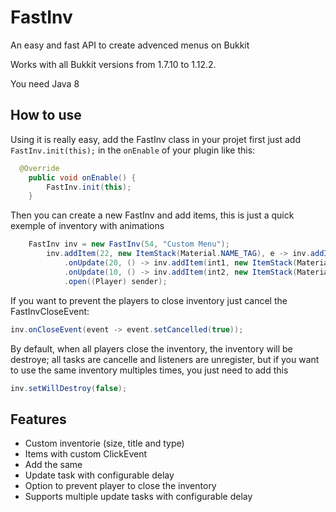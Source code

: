 # FastInv
An easy and fast API to create advenced menus on Bukkit

Works with all Bukkit versions from 1.7.10 to 1.12.2.

You need Java 8

## How to use
Using it is really easy, add the FastInv class in your projet first just add `FastInv.init(this);` in the `onEnable` of your plugin like this:

```java
  @Override
	public void onEnable() {
		FastInv.init(this);
	}
```

Then you can create a new FastInv and add items,  this is just a quick exemple of inventory with animations

```java
    FastInv inv = new FastInv(54, "Custom Menu");
		inv.addItem(22, new ItemStack(Material.NAME_TAG), e -> inv.addItem(new ItemStack(Material.OBSIDIAN)))
			.onUpdate(20, () -> inv.addItem(int1, new ItemStack(Material.STAINED_GLASS_PANE, 1, (byte) r.nextInt(15))))
			.onUpdate(10, () -> inv.addItem(int2, new ItemStack(Material.STAINED_GLASS_PANE, 1, (byte) r.nextInt(15))))
			.open((Player) sender);
```

If you want to prevent the players to close inventory just cancel the FastInvCloseEvent:
```java
inv.onCloseEvent(event -> event.setCancelled(true));
```

By default, when all players close the inventory, the inventory will be destroye; all tasks are cancelle and listeners are unregister, 
but if you want to use the same inventory multiples times, you just need to add this
```java
inv.setWillDestroy(false);
```

## Features
* Custom inventorie (size, title and type)
* Items with custom ClickEvent
* Add the same 
* Update task with configurable delay
* Option to prevent player to close the inventory
* Supports multiple update tasks with configurable delay
